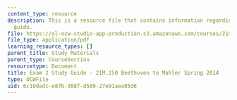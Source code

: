 ```yaml
---
content_type: resource
description: This is a resource file that contains information regarding exam 2 study
  guide.
file: https://ol-ocw-studio-app-production.s3.amazonaws.com/courses/21m-250-beethoven-to-mahler-spring-2014/6c19dadce87b388fd58927e91aea85d6_MIT21M_250S14_Quiz2Guide.pdf
file_type: application/pdf
learning_resource_types: []
parent_title: Study Materials
parent_type: CourseSection
resourcetype: Document
title: Exam 2 Study Guide - 21M.250 Beethoven to Mahler Spring 2014
type: OCWFile
uid: 6c19dadc-e87b-388f-d589-27e91aea85d6
---
```

